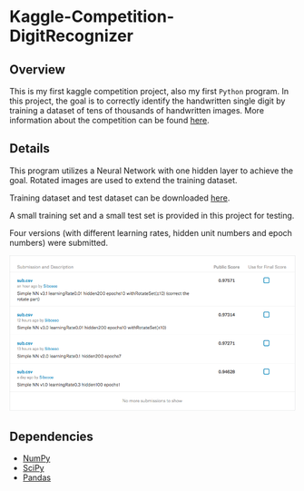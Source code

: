 # Kaggle-Competition-DigitRecognizer

## Overview
This is my first kaggle competition project, also my first `Python` program. In this project, the goal is to correctly identify the handwritten single digit by training a dataset of tens of thousands of handwritten images. More information about the competition can be found [here](https://www.kaggle.com/c/digit-recognizer#description).

## Details
This program utilizes a Neural Network with one hidden layer to achieve the goal. Rotated images are used to extend the training dataset.

Training dataset and test dataset can be downloaded [here](https://www.kaggle.com/c/digit-recognizer/data).

A small training set and a small test set is provided in this project for testing. 

Four versions (with different learning rates, hidden unit numbers and epoch numbers) were submitted.

![submission](https://raw.githubusercontent.com/Siboooo/imgForMD/master/sub.png)

## Dependencies
* [NumPy](http://www.numpy.org)
* [SciPy](https://www.scipy.org)
* [Pandas](http://pandas.pydata.org)
